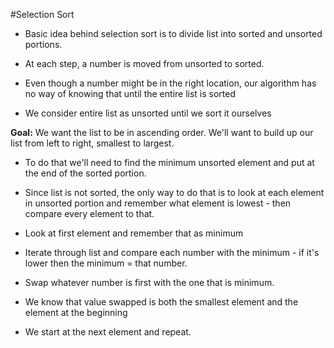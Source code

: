 #Selection Sort

- Basic idea behind selection sort is to divide list into sorted and unsorted portions.

- At each step, a number is moved from unsorted to sorted.

- Even though a number might be in the right location, our algorithm has no way
of knowing that until the entire list is sorted

- We consider entire list as unsorted until we sort it ourselves

**Goal:** We want the list to be in ascending order. We'll want to build up our
list from left to right, smallest to largest.

- To do that we'll need to find the minimum unsorted element and put at the end
of the sorted portion. 

- Since list is not sorted, the only way to do that is to look at each element
in unsorted portion and remember what element is lowest - then compare every element
to that.

- Look at first element and remember that as minimum
- Iterate through list and compare each number with the minimum - if it's lower then
the minimum = that number.
- Swap whatever number is first with the one that is minimum. 
- We know that value swapped is both the smallest element and the element at the beginning
- We start at the next element and repeat. 
